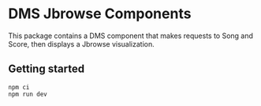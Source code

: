 # DMS Jbrowse Components

This package contains a DMS component that makes requests to Song and Score, then displays a Jbrowse visualization.

## Getting started

```
npm ci
npm run dev
```
